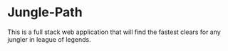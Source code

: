 # Jungle-Path
This is a full stack web application that will find the fastest clears for any jungler in league of legends.
